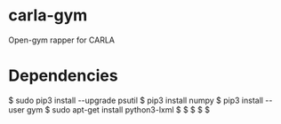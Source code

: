 # carla-gym
Open-gym rapper for CARLA

# Dependencies
$ sudo pip3 install --upgrade psutil
$ pip3 install numpy
$ pip3 install --user gym
$ sudo apt-get install python3-lxml
$
$
$
$
$

